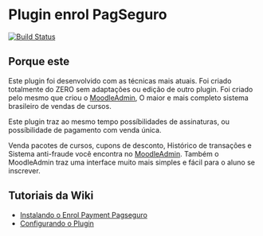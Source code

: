 # Plugin enrol PagSeguro

[![Build Status](https://travis-ci.org/EduardoKrausME/moodle-enrol-paymentpagseguro.svg?branch=master)](https://travis-ci.org/EduardoKrausME/moodle-enrol-paymentpagseguro)

## Porque este

Este plugin foi desenvolvido com as técnicas mais atuais. Foi criado totalmente do ZERO sem adaptações ou edição de outro plugin. Foi criado pelo mesmo que criou o [MoodleAdmin](https://www.eduardokraus.com/integrao-moodle-pagseguro), O maior e mais completo sistema brasileiro de vendas de cursos. 

Este plugin traz ao mesmo tempo possíbilidades de assinaturas, ou possíbilidade de pagamento com venda única.

Venda pacotes de cursos, cupons de desconto, Histórico de transações e Sistema anti-fraude você encontra no [MoodleAdmin](https://www.eduardokraus.com/integrao-moodle-pagseguro). Também o MoodleAdmin traz uma interface muito mais simples e fácil para o aluno se inscrever.

## Tutoriais da Wiki

* [Instalando o Enrol Payment Pagseguro](../Instalando-o-Plugin)
* [Configurando o Plugin](../Configurando-o-Plugin)